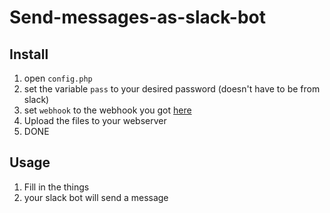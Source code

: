 # Send-messages-as-slack-bot
## Install
1. open `config.php`
2. set the variable `pass` to your desired password (doesn't have to be from slack)
3. set `webhook` to the webhook you got [here](https://my.slack.com/apps/A0F7XDUAZ-incoming-webhooks)
4. Upload the files to your webserver
5. DONE

## Usage
1. Fill in the things
2. your slack bot will send a message
